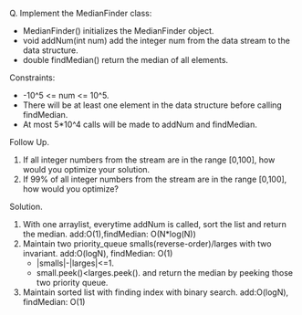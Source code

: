 Q. Implement the MedianFinder class:
  - MedianFinder() initializes the MedianFinder object.
  - void addNum(int num) add the integer num from the data stream to the data structure.
  - double findMedian() return the median of all elements. 

Constraints:
  - -10^5 <= num <= 10^5.
  - There will be at least one element in the data structure before calling findMedian.
  - At most 5*10^4 calls will be made to addNum and findMedian.

Follow Up.
  1.  If all integer numbers from the stream are in the range [0,100], how would you optimize your solution. 
  2.  If 99% of all integer numbers from the stream are in the range [0,100], how  would you optimize?

Solution.  
  1. With one arraylist, everytime addNum is called, sort the list and return the median. add:O(1),findMedian: O(N*log(N))
  2. Maintain two priority_queue smalls(reverse-order)/larges with two invariant.   add:O(logN), findMedian: O(1)
      -   |smalls|-|larges|<=1.
      -   small.peek()<larges.peek().
     and return the median by peeking those two priority queue.
  3. Maintain sorted list with finding index with binary search.  add:O(logN), findMedian: O(1)
